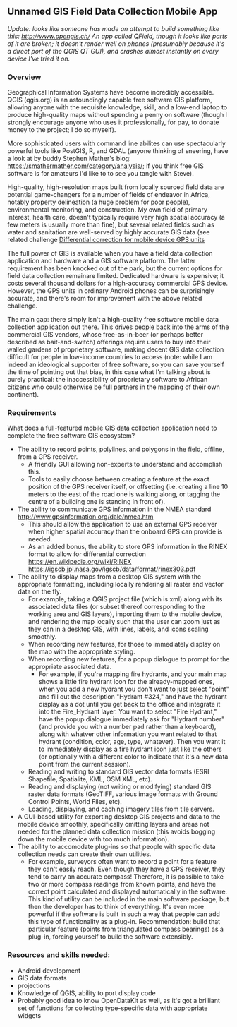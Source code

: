 ## Unnamed GIS Field Data Collection Mobile App

*Update: looks like someone has made an attempt to build something like this:
http://www.opengis.ch/ An app called QField, though it looks like parts of it are broken; it doesn't render well on phones (presumably because it's a direct port of the QGIS QT GUI), and crashes almost instantly on every device I've tried it on.*

### Overview
Geographical Information Systems have become incredibly accessible. QGIS (qgis.org) is an astoundingly capable free software GIS platform, allowing anyone with the requisite knowledge, skill, and a low-end laptop to produce high-quality maps without spending a penny on software (though I strongly encourage anyone who uses it professionally, for pay, to donate money to the project; I do so myself).

More sophisticated users with command line abilites can use spectacularly powerful tools like PostGIS, R, and GDAL (anyone thinking of sneering, have a look at by buddy Stephen Mather's blog: https://smathermather.com/category/analysis/; if you think free GIS software is for amateurs I'd like to to see you tangle with Steve).

High-quality, high-resolution maps built from locally sourced field data are potential game-changers for a number of fields of endeavor in Africa, notably property delineation (a huge problem for poor people), environmental monitoring, and construction. My own field of primary interest, health care, doesn't typically require very high spatial accuracy (a few meters is usually more than fine), but several related fields such as water and sanitation are well-served by highly accurate GIS data (see related challenge [Differential correction for mobile device GPS units](https://github.com/ivangayton/challenges/#)

The full power of GIS is available when you have a field data collection application and hardware and a GIS software platform. The latter requirement has been knocked out of the park, but the current options for field data collection remainare limited. Dedicated hardware is expensive; it costs several thousand dollars for a high-accuracy commercial GPS device. However, the GPS units in ordinary Android phones can be surprisingly accurate, and there's room for improvement with the above related challenge.

The main gap: there simply isn't a high-quality free software mobile data collection application out there. This drives people back into the arms of the commercial GIS vendors, whose free-as-in-beer (or perhaps better described as bait-and-switch) offerings require users to buy into their walled gardens of proprietary software, making decent GIS data collection difficult for people in low-income countries to access (note: while I am indeed an ideological supporter of free software, so you can save yourself the time of pointing out that bias, in this case what I'm talking about is purely practical: the inaccessibility of proprietary software to African citizens who could otherwise be full partners in the mapping of their own continent).

### Requirements

What does a full-featured mobile GIS data collection application need to complete the free software GIS ecosystem?

- The ability to record points, polylines, and polygons in the field, offline, from a GPS receiver.
  - A friendly GUI allowing non-experts to understand and accomplish this.
  - Tools to easily choose between creating a feature at the exact position of the GPS receiver itself, or offsetting (i.e. creating a line 10 meters to the east of the road one is walking along, or tagging the centre of a building one is standing in front of).
- The ability to communicate GPS information in the NMEA standard http://www.gpsinformation.org/dale/nmea.htm
    - This should allow the application to use an external GPS receiver when higher spatial accuracy than the onboard GPS can provide is needed. 
  - As an added bonus, the ability to store GPS information in the RINEX format to allow for differential correction https://en.wikipedia.org/wiki/RINEX https://igscb.jpl.nasa.gov/igscb/data/format/rinex303.pdf
- The ability to display maps from a desktop GIS system with the appropriate formatting, including locally rendering all raster and vector data on the fly.
  - For example, taking a QGIS project file (which is xml) along with its associated data files (or subset thereof corresponding to the working area and GIS layers), importing them to the mobile device, and rendering the map locally such that the user can zoom just as they can in a desktop GIS, with lines, labels, and icons scaling smoothly.
  - When recording new features, for those to immediately display on the map with the appropriate styling.
  - When recording new features, for a popup dialogue to prompt for the appropriate associated data. 
    - For example, if you're mapping fire hydrants, and your main map shows a little fire hydrant icon for the already-mapped ones, when you add a new hydrant you don't want to just select "point" and fill out the description "Hydrant #324," and have the hydrant display as a dot until you get back to the office and integrate it into the Fire_Hydrant layer. You want to select "Fire Hydrant," have the popup dialogue immediately ask for "Hydrant number" (and provide you with a number pad rather than a keyboard), along with whatver other information you want related to that hydrant (condition, color, age, type, whatever). Then you want it to immediately display as a fire hydrant icon just like the others (or optionally with a different color to indicate that it's a new data point from the current session).
  - Reading and writing to standard GIS vector data formats (ESRI Shapefile, Spatialite, KML, OSM XML, etc).
  - Reading and displaying (not writing or modifying) standard GIS raster data formats (GeoTIFF, various image formats with Ground Control Points, World Files, etc).
  - Loading, displaying, and caching imagery tiles from tile servers.
- A GUI-based utility for exporting desktop GIS projects and data to the mobile device smoothly, specifically omitting layers and areas not needed for the planned data collection mission (this avoids bogging down the mobile device with too much information).
- The ability to accomodate plug-ins so that people with specific data collection needs can create their own utilities.
  - For example, surveyors often want to record a point for a feature they can't easily reach. Even though they have a GPS receiver, they tend to carry an accurate compass! Therefore, it is possible to take two or more compass readings from known points, and have the correct point calculated and displayed automatically in the software. This kind of utility can be included in the main software package, but then the developer has to think of everything. It's even more powerful if the software is built in such a way that people can add this type of functionality as a plug-in. Recommendation: build that particular feature (points from triangulated compass bearings) as a plug-in, forcing yourself to build the software extensibly.


### Resources and skills needed:
- Android development
- GIS data formats
- projections
- Knowledge of QGIS, ability to port display code 
- Probably good idea to know OpenDataKit as well, as it's got a brilliant set of functions for collecting type-specific data with appropriate widgets

